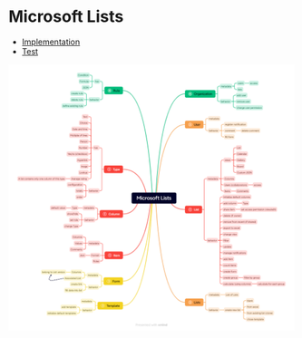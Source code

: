 # Microsoft Lists

- [Implementation](./src/main/java)
- [Test](./src/test/java)




![img](Microsoft-Lists.png)